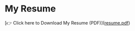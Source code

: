 # My Resume

[👉 Click here to Download My Resume (PDF)]([resume.pdf](https://github.com/aqsaqurban11/aqsa-resume/raw/main/Resume.pdf
))
